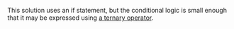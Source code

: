 This solution uses an if statement, but the conditional logic is small
enough that it may be expressed using
[a ternary operator](https://www.baeldung.com/java-ternary-operator).